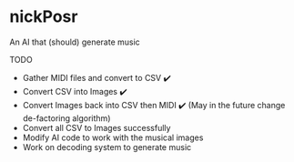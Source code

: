 # nickPosr
An AI that (should) generate music

TODO
- Gather MIDI files and convert to CSV ✔️
- Convert CSV into Images ✔️ 
- Convert Images back into CSV then MIDI ✔️ (May in the future change de-factoring algorithm)
- Convert all CSV to Images successfully 
- Modify AI code to work with the musical images
- Work on decoding system to generate music 
